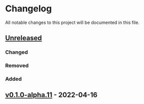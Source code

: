 # Changelog
All notable changes to this project will be documented in this file.


## [Unreleased]

### Changed

### Removed

### Added

## [v0.1.0-alpha.11] - 2022-04-16


[Unreleased]: https://github.com/XedaHQ/xeda/compare/v0.1.0-alpha.1...HEAD
[v0.1.0-alpha.11]: https://github.com/XedaHQ/xeda/releases/tag/v0.1.0-alpha.11